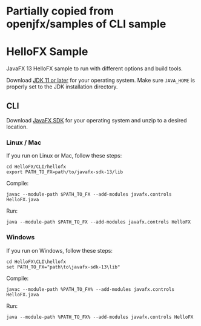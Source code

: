 # Partially copied from openjfx/samples of CLI sample
# HelloFX Sample

JavaFX 13 HelloFX sample to run with different options and build tools.

Download [JDK 11 or later](http://jdk.java.net/) for your operating system.
Make sure `JAVA_HOME` is properly set to the JDK installation directory. 

## CLI

Download [JavaFX SDK](https://gluonhq.com/products/javafx/) for your operating 
system and unzip to a desired location.

### Linux / Mac

If you run on Linux or Mac, follow these steps:

    cd HelloFX/CLI/hellofx
    export PATH_TO_FX=path/to/javafx-sdk-13/lib

Compile:

    javac --module-path $PATH_TO_FX --add-modules javafx.controls HelloFX.java

Run:

    java --module-path $PATH_TO_FX --add-modules javafx.controls HelloFX

### Windows

If you run on Windows, follow these steps:

    cd HelloFX\CLI\hellofx
    set PATH_TO_FX="path\to\javafx-sdk-13\lib"

Compile:

    javac --module-path %PATH_TO_FX% --add-modules javafx.controls HelloFX.java

Run:
    
    java --module-path %PATH_TO_FX% --add-modules javafx.controls HelloFX
